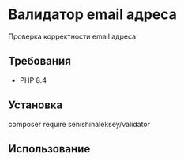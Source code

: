 # Валидатор email адреса

Проверка корректности email адреса

## Требования

- PHP 8.4

## Установка

composer require senishinaleksey/validator

## Использование

<?php  
  
$email = 'email@example.com';
SenishinAleksey\Validator\EmailValidator::isValid($email); // true
